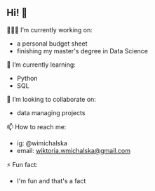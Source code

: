 ## Hi! 🤗

👩🏻‍💻 I’m currently working on: 
  - a personal budget sheet
  - finishing my master's degree in Data Science


🌱 I’m currently learning:
  - Python
  - SQL
    

👯 I’m looking to collaborate on: 
  - data managing projects
    

📫 How to reach me:
  - ig: @wimichalska
  - email: wiktoria.wmichalska@gmail.com


⚡ Fun fact:
  - I'm fun and that's a fact
